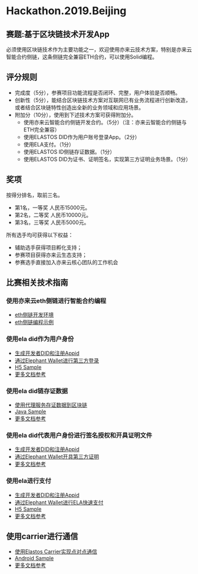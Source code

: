 # Hackathon.2019.Beijing

## 赛题:基于区块链技术开发App
必须使用区块链技术作为主要功能之一，欢迎使用亦来云技术方案，特别是亦来云智能合约侧链，这条侧链完全兼容ETH合约，可以使用Solid编程。

## 评分规则

- 完成度（5分），参赛项目功能流程是否闭环、完整，用户体验是否顺畅。
- 创新性（5分），能结合区块链技术方案对互联网已有业务流程进行创新改造，或者结合区块链特性创造出全新的业务领域和应用场景。
- 附加分（10分），使用到下述技术方案可获得附加分。
  - 使用亦来云智能合约侧链开发合约。（5分）（注：亦来云智能合约侧链与ETH完全兼容）
  - 使用ELASTOS DID作为用户账号登录App。（2分）
  - 使用ELA支付。（1分）
  - 使用ELASTOS ID侧链存证数据。（1分）
  - 使用ELASTOS DID为证书、证明签名，实现第三方证明业务场景。（1分）

## 奖项

按得分排名，取前三名。

* 第1名，一等奖 人民币15000元。
* 第2名，二等奖 人民币10000元。
* 第3名，三等奖 人民币5000元。

所有选手均可获得以下权益：

  - 辅助选手获得项目孵化支持；
  - 参赛项目获得亦来云生态支持；
  - 参赛选手直接加入亦来云核心团队的工作机会

## 比赛相关技术指南

### 使用亦来云eth侧链进行智能合约编程

- [eth侧链开发环境](./eth_sidechain_env.md)
- [eth侧链编程示例](./eth_sample.md)

### 使用ela did作为用户身份

- [生成开发者DID和注册Appid](./generate_appid.md)
- [通过Elephant Wallet进行第三方登录](./how_to_login_with_did.md)
- [H5 Sample](./how_to_login_with_did.html)
- [更多文档参考](https://github.com/elastos/Elastos.Developer.Doc/blob/master/CN/4.%E9%92%B1%E5%8C%85%E5%AF%B9%E6%8E%A5/4.Elephant%E9%92%B1%E5%8C%85%E5%AF%B9%E6%8E%A5%E5%8D%8F%E8%AE%AE.md)

### 使用ela did链存证数据

- [使用代理服务存证数据到区块链](https://github.com/elastos/Hackathon.2019.Beijing/blob/master/使用代理服务存证数据到区块链.md)
- [Java Sample](https://github.com/elastos/Elastos.SDK.DIDClient.Java/blob/master/sample/src/main/java/sample/com/upChain/UpChainSample.java)
- [更多文档参考](https://did-client-java-api.readthedocs.io/en/latest/)

### 使用ela did代表用户身份进行签名授权和开具证明文件

- [生成开发者DID和注册Appid](./generate_appid.md)
- [通过Elephant Wallet开具第三方证明](https://github.com/elastos/Elastos.Developer.Doc/blob/master/CN/4.%E9%92%B1%E5%8C%85%E5%AF%B9%E6%8E%A5/4.Elephant%E9%92%B1%E5%8C%85%E5%AF%B9%E6%8E%A5%E5%8D%8F%E8%AE%AE.md#sign%E6%8C%87%E4%BB%A4)
- [更多文档参考](https://github.com/elastos/Elastos.Developer.Doc/blob/master/CN/4.%E9%92%B1%E5%8C%85%E5%AF%B9%E6%8E%A5/4.Elephant%E9%92%B1%E5%8C%85%E5%AF%B9%E6%8E%A5%E5%8D%8F%E8%AE%AE.md)

### 使用ela进行支付

- [生成开发者DID和注册Appid](./generate_appid.md)
- [通过Elephant Wallet进行ELA快速支付](./how_to_pay_ela.md)
- [H5 Sample](./how_to_pay_ela.html)
- [更多文档参考](https://github.com/elastos/Elastos.Developer.Doc/blob/master/CN/4.%E9%92%B1%E5%8C%85%E5%AF%B9%E6%8E%A5/4.Elephant%E9%92%B1%E5%8C%85%E5%AF%B9%E6%8E%A5%E5%8D%8F%E8%AE%AE.md)

## 使用carrier进行通信

- [使用Elastos Carrier实现点对点通信](./carrier/get-started-for-android.md)
- [Android Sample](./carrier/demo.md)
- [更多文档参考](https://github.com/elastos/Elastos.NET.Carrier.Native.SDK/blob/master/README.md)

